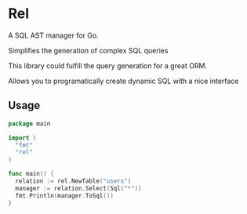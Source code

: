 # Rel

A SQL AST manager for Go.

Simplifies the generation of complex SQL queries

This library could fulfill the query generation for a great ORM.

Allows you to programatically create dynamic SQL with a nice interface

## Usage

```go
package main

import (
  "fmt"
  "rel"
)

func main() {
  relation := rel.NewTable("users")
  manager := relation.Select(Sql("*"))
  fmt.Println(manager.ToSql())
}
```
